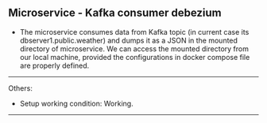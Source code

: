 ## Microservice - Kafka consumer debezium

- The microservice consumes data from Kafka topic (in current case its dbserver1.public.weather) and dumps it as a JSON in the mounted directory of microservice. We can access the mounted directory from our local machine, provided the configurations in docker compose file are properly defined.

---------

Others:

- Setup working condition: Working. 

---------
